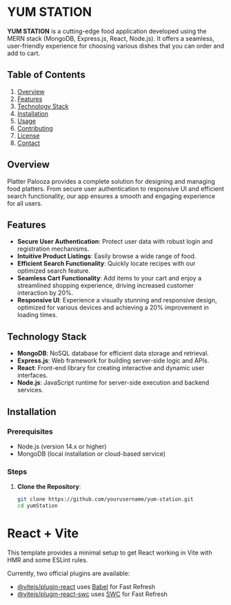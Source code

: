 # YUM STATION

**YUM STATION** is a cutting-edge food application developed using the MERN stack (MongoDB, Express.js, React, Node.js). It offers a seamless, user-friendly experience for choosing various dishes that you can order and add to cart.

## Table of Contents

1. [Overview](#overview)
2. [Features](#features)
3. [Technology Stack](#technology-stack)
4. [Installation](#installation)
5. [Usage](#usage)
6. [Contributing](#contributing)
7. [License](#license)
8. [Contact](#contact)

## Overview

Platter Palooza provides a complete solution for designing and managing food platters. From secure user authentication to responsive UI and efficient search functionality, our app ensures a smooth and engaging experience for all users.

## Features

- **Secure User Authentication**: Protect user data with robust login and registration mechanisms.
- **Intuitive Product Listings**: Easily browse a wide range of food.
- **Efficient Search Functionality**: Quickly locate recipes with our optimized search feature.
- **Seamless Cart Functionality**: Add items to your cart and enjoy a streamlined shopping experience, driving increased customer interaction by 20%.
- **Responsive UI**: Experience a visually stunning and responsive design, optimized for various devices and achieving a 20% improvement in loading times.

## Technology Stack

- **MongoDB**: NoSQL database for efficient data storage and retrieval.
- **Express.js**: Web framework for building server-side logic and APIs.
- **React**: Front-end library for creating interactive and dynamic user interfaces.
- **Node.js**: JavaScript runtime for server-side execution and backend services.

## Installation

### Prerequisites

- Node.js (version 14.x or higher)
- MongoDB (local installation or cloud-based service)

### Steps

1. **Clone the Repository**:
   ```bash
   git clone https://github.com/yourusername/yum-station.git
   cd yumStation


# React + Vite

This template provides a minimal setup to get React working in Vite with HMR and some ESLint rules.

Currently, two official plugins are available:

- [@vitejs/plugin-react](https://github.com/vitejs/vite-plugin-react/blob/main/packages/plugin-react/README.md) uses [Babel](https://babeljs.io/) for Fast Refresh
- [@vitejs/plugin-react-swc](https://github.com/vitejs/vite-plugin-react-swc) uses [SWC](https://swc.rs/) for Fast Refresh
